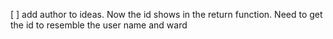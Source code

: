  [ ] add author to ideas.  Now the id shows in the return function.  Need to get the id to resemble
     the user name and ward
